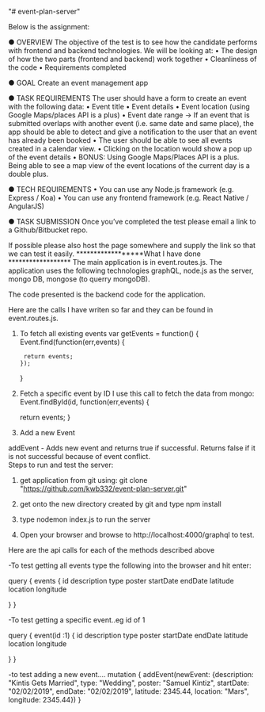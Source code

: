 "# event-plan-server" 

Below is the assignment:

● OVERVIEW 
The objective of the test is to see how the candidate performs with frontend and backend technologies. We will be looking at: 
• The design of how the two parts (frontend and backend) work together 
• Cleanliness of the code 
• Requirements completed

● GOAL 
Create an event management app

● TASK REQUIREMENTS 
The user should have a form to create an event with the following data: 
• Event title 
• Event details 
• Event location (using Google Maps/places API is a plus) 
• Event date range 
-> If an event that is submitted overlaps with another event (i.e. same date and same place), the app should be able to detect and give a notification to the user that an event has already been booked 
• The user should be able to see all events created in a calendar view. 
• Clicking on the location would show a pop up of the event details 
• BONUS: Using Google Maps/Places API is a plus. Being able to see a map view of the event locations of the current day is a double plus.

● TECH REQUIREMENTS 
• You can use any Node.js framework (e.g. Express / Koa) 
• You can use any frontend framework (e.g. React Native / AngularJS)

● TASK SUBMISSION 
Once you’ve completed the test please email a link to a Github/Bitbucket repo.

If possible please also host the page somewhere and supply the link so that we can test it easily.
******************What I have done ******************
The main application is in event.routes.js.  The application uses the following technologies graphQL, node.js as the server, mongo DB, mongose (to querry mongoDB).  

The code presented is the backend code for the application.

Here are the calls I have writen so far and they can be found in event.routes.js. 

1. To fetch all existing events
     var getEvents = function() {
       Event.find(function(err,events)
       {
         
        return events;
       });
      
    }

 2. Fetch a specific event by ID
 I use this call to fetch the data from mongo:  Event.findById(id, function(err,events)
 {  
     
     return events;
 }

 3.  Add a new Event

addEvent - Adds new event and returns true if successful.  Returns false if it is not successful because of event conflict.  
Steps to run and test the server:

1. get application from git using: git clone "https://github.com/kwb332/event-plan-server.git"

2. get onto the new directory created by git and type npm install

3. type nodemon index.js to run the server

4. Open your browser and browse to http://localhost:4000/graphql to test.

Here are the api calls for each of the methods described above

-To test getting all events type the following into the browser and hit enter:

query
{
  events
  {
    id
    description
    type
    poster
    startDate
    endDate
    latitude
    location
    longitude
    
  }
}

-To test getting a specific event..eg id of 1

query
{
  event(id :1)
  {
    id
    description
    type
    poster
    startDate
    endDate
    latitude
    location
    longitude
    
  }
}

-to test adding a new event....
mutation {
  addEvent(newEvent: {description: "Kintis Gets Married", type: "Wedding", poster: "Samuel Kintiz", startDate: "02/02/2019", endDate: "02/02/2019", latitude: 2345.44, location: "Mars", longitude: 2345.44})
}


